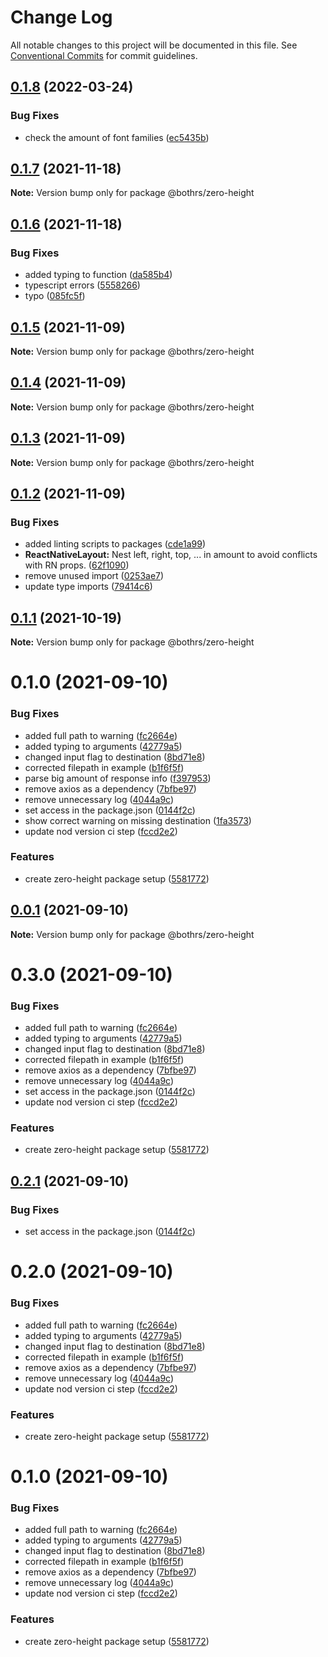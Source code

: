 # Change Log

All notable changes to this project will be documented in this file.
See [Conventional Commits](https://conventionalcommits.org) for commit guidelines.

## [0.1.8](https://github.com/bothrs/open-source/compare/@bothrs/zero-height@0.1.7...@bothrs/zero-height@0.1.8) (2022-03-24)


### Bug Fixes

* check the amount of font families ([ec5435b](https://github.com/bothrs/open-source/commit/ec5435b678daac1b32093cb3885186b247eea6a0))





## [0.1.7](https://github.com/bothrs/open-source/compare/@bothrs/zero-height@0.1.6...@bothrs/zero-height@0.1.7) (2021-11-18)

**Note:** Version bump only for package @bothrs/zero-height





## [0.1.6](https://github.com/bothrs/open-source/compare/@bothrs/zero-height@0.1.5...@bothrs/zero-height@0.1.6) (2021-11-18)


### Bug Fixes

* added typing to function ([da585b4](https://github.com/bothrs/open-source/commit/da585b41fafb110dcd514aac9ed20afd3948b156))
* typescript errors ([5558266](https://github.com/bothrs/open-source/commit/5558266fc601badb50dfdb14373df7e3bf210e1d))
* typo ([085fc5f](https://github.com/bothrs/open-source/commit/085fc5fc9853ec2e7219e14bc11787ec18b8d0c9))





## [0.1.5](https://github.com/bothrs/open-source/compare/@bothrs/zero-height@0.1.4...@bothrs/zero-height@0.1.5) (2021-11-09)

**Note:** Version bump only for package @bothrs/zero-height





## [0.1.4](https://github.com/bothrs/open-source/compare/@bothrs/zero-height@0.1.3...@bothrs/zero-height@0.1.4) (2021-11-09)

**Note:** Version bump only for package @bothrs/zero-height





## [0.1.3](https://github.com/bothrs/open-source/compare/@bothrs/zero-height@0.1.2...@bothrs/zero-height@0.1.3) (2021-11-09)

**Note:** Version bump only for package @bothrs/zero-height





## [0.1.2](https://github.com/bothrs/open-source/compare/@bothrs/zero-height@0.1.1...@bothrs/zero-height@0.1.2) (2021-11-09)


### Bug Fixes

* added linting scripts to packages ([cde1a99](https://github.com/bothrs/open-source/commit/cde1a993cf288d42541e8750dc247199cae5c493))
* **ReactNativeLayout:** Nest left, right, top, ... in amount to avoid conflicts with RN props. ([62f1090](https://github.com/bothrs/open-source/commit/62f1090f60c8d7bb121a68bce40b48f1dfd03098))
* remove unused import ([0253ae7](https://github.com/bothrs/open-source/commit/0253ae733838b3cbdb573ed7716d315c5c89763d))
* update type imports ([79414c6](https://github.com/bothrs/open-source/commit/79414c6a263ecc4408306515fe171a94824f1ec5))





## [0.1.1](https://github.com/bothrs/open-source/compare/@bothrs/zero-height@0.1.0...@bothrs/zero-height@0.1.1) (2021-10-19)

**Note:** Version bump only for package @bothrs/zero-height





# 0.1.0 (2021-09-10)


### Bug Fixes

* added full path to warning ([fc2664e](https://github.com/bothrs/open-source/commit/fc2664e52440d138847eaa9197f8c1bd2c79b61e))
* added typing to arguments ([42779a5](https://github.com/bothrs/open-source/commit/42779a528982ac9b61001ef6734e6b63b6cc1443))
* changed input flag to destination ([8bd71e8](https://github.com/bothrs/open-source/commit/8bd71e86e7627d0b93a96c2231345a54284de37c))
* corrected filepath in example ([b1f6f5f](https://github.com/bothrs/open-source/commit/b1f6f5f33b67d5b2d3fbbdb119e05c8401afb8ec))
* parse big amount of response info ([f397953](https://github.com/bothrs/open-source/commit/f397953e9857f27240c80879fc0d1d5c58559bb8))
* remove axios as a dependency ([7bfbe97](https://github.com/bothrs/open-source/commit/7bfbe97dafdc6c6862a9e538efd935e2840fddcb))
* remove unnecessary log ([4044a9c](https://github.com/bothrs/open-source/commit/4044a9c5e27496d69495a7f85f3db63de3dbd85f))
* set access in the package.json ([0144f2c](https://github.com/bothrs/open-source/commit/0144f2c1b6e451f96d15584c0407b63431adbfcc))
* show correct warning on missing destination ([1fa3573](https://github.com/bothrs/open-source/commit/1fa357395245ee92868f003a289453154110935f))
* update nod version ci step ([fccd2e2](https://github.com/bothrs/open-source/commit/fccd2e2b7b06ece0cc94fc366c9c917517a8b6e0))


### Features

* create zero-height package setup ([5581772](https://github.com/bothrs/open-source/commit/5581772156017bc03e424d5a7da79d4fe0b38b27))





## [0.0.1](https://github.com/bothrs/open-source/compare/@bothrs/zero-height@0.3.0...@bothrs/zero-height@0.0.1) (2021-09-10)

**Note:** Version bump only for package @bothrs/zero-height





# 0.3.0 (2021-09-10)


### Bug Fixes

* added full path to warning ([fc2664e](https://github.com/bothrs/open-source/commit/fc2664e52440d138847eaa9197f8c1bd2c79b61e))
* added typing to arguments ([42779a5](https://github.com/bothrs/open-source/commit/42779a528982ac9b61001ef6734e6b63b6cc1443))
* changed input flag to destination ([8bd71e8](https://github.com/bothrs/open-source/commit/8bd71e86e7627d0b93a96c2231345a54284de37c))
* corrected filepath in example ([b1f6f5f](https://github.com/bothrs/open-source/commit/b1f6f5f33b67d5b2d3fbbdb119e05c8401afb8ec))
* remove axios as a dependency ([7bfbe97](https://github.com/bothrs/open-source/commit/7bfbe97dafdc6c6862a9e538efd935e2840fddcb))
* remove unnecessary log ([4044a9c](https://github.com/bothrs/open-source/commit/4044a9c5e27496d69495a7f85f3db63de3dbd85f))
* set access in the package.json ([0144f2c](https://github.com/bothrs/open-source/commit/0144f2c1b6e451f96d15584c0407b63431adbfcc))
* update nod version ci step ([fccd2e2](https://github.com/bothrs/open-source/commit/fccd2e2b7b06ece0cc94fc366c9c917517a8b6e0))


### Features

* create zero-height package setup ([5581772](https://github.com/bothrs/open-source/commit/5581772156017bc03e424d5a7da79d4fe0b38b27))





## [0.2.1](https://github.com/bothrs/open-source/compare/@bothrs/zero-height@0.2.0...@bothrs/zero-height@0.2.1) (2021-09-10)


### Bug Fixes

* set access in the package.json ([0144f2c](https://github.com/bothrs/open-source/commit/0144f2c1b6e451f96d15584c0407b63431adbfcc))





# 0.2.0 (2021-09-10)


### Bug Fixes

* added full path to warning ([fc2664e](https://github.com/bothrs/open-source/commit/fc2664e52440d138847eaa9197f8c1bd2c79b61e))
* added typing to arguments ([42779a5](https://github.com/bothrs/open-source/commit/42779a528982ac9b61001ef6734e6b63b6cc1443))
* changed input flag to destination ([8bd71e8](https://github.com/bothrs/open-source/commit/8bd71e86e7627d0b93a96c2231345a54284de37c))
* corrected filepath in example ([b1f6f5f](https://github.com/bothrs/open-source/commit/b1f6f5f33b67d5b2d3fbbdb119e05c8401afb8ec))
* remove axios as a dependency ([7bfbe97](https://github.com/bothrs/open-source/commit/7bfbe97dafdc6c6862a9e538efd935e2840fddcb))
* remove unnecessary log ([4044a9c](https://github.com/bothrs/open-source/commit/4044a9c5e27496d69495a7f85f3db63de3dbd85f))
* update nod version ci step ([fccd2e2](https://github.com/bothrs/open-source/commit/fccd2e2b7b06ece0cc94fc366c9c917517a8b6e0))


### Features

* create zero-height package setup ([5581772](https://github.com/bothrs/open-source/commit/5581772156017bc03e424d5a7da79d4fe0b38b27))





# 0.1.0 (2021-09-10)


### Bug Fixes

* added full path to warning ([fc2664e](https://github.com/bothrs/open-source/commit/fc2664e52440d138847eaa9197f8c1bd2c79b61e))
* added typing to arguments ([42779a5](https://github.com/bothrs/open-source/commit/42779a528982ac9b61001ef6734e6b63b6cc1443))
* changed input flag to destination ([8bd71e8](https://github.com/bothrs/open-source/commit/8bd71e86e7627d0b93a96c2231345a54284de37c))
* corrected filepath in example ([b1f6f5f](https://github.com/bothrs/open-source/commit/b1f6f5f33b67d5b2d3fbbdb119e05c8401afb8ec))
* remove axios as a dependency ([7bfbe97](https://github.com/bothrs/open-source/commit/7bfbe97dafdc6c6862a9e538efd935e2840fddcb))
* remove unnecessary log ([4044a9c](https://github.com/bothrs/open-source/commit/4044a9c5e27496d69495a7f85f3db63de3dbd85f))
* update nod version ci step ([fccd2e2](https://github.com/bothrs/open-source/commit/fccd2e2b7b06ece0cc94fc366c9c917517a8b6e0))


### Features

* create zero-height package setup ([5581772](https://github.com/bothrs/open-source/commit/5581772156017bc03e424d5a7da79d4fe0b38b27))
